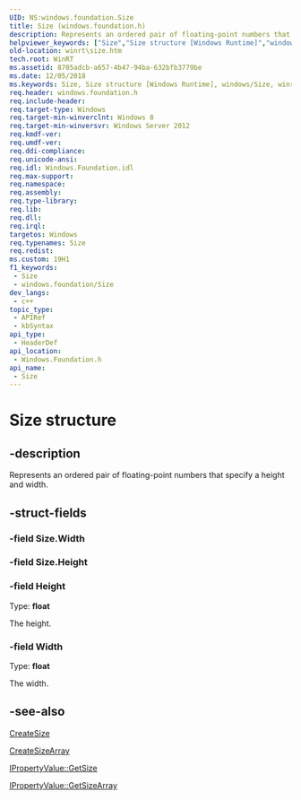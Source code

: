```yaml
---
UID: NS:windows.foundation.Size
title: Size (windows.foundation.h)
description: Represents an ordered pair of floating-point numbers that specify a height and width.
helpviewer_keywords: ["Size","Size structure [Windows Runtime]","windows/Size","winrt.size"]
old-location: winrt\size.htm
tech.root: WinRT
ms.assetid: 8705adcb-a657-4b47-94ba-632bfb3779be
ms.date: 12/05/2018
ms.keywords: Size, Size structure [Windows Runtime], windows/Size, winrt.size
req.header: windows.foundation.h
req.include-header: 
req.target-type: Windows
req.target-min-winverclnt: Windows 8
req.target-min-winversvr: Windows Server 2012
req.kmdf-ver: 
req.umdf-ver: 
req.ddi-compliance: 
req.unicode-ansi: 
req.idl: Windows.Foundation.idl
req.max-support: 
req.namespace: 
req.assembly: 
req.type-library: 
req.lib: 
req.dll: 
req.irql: 
targetos: Windows
req.typenames: Size
req.redist: 
ms.custom: 19H1
f1_keywords:
 - Size
 - windows.foundation/Size
dev_langs:
 - c++
topic_type:
 - APIRef
 - kbSyntax
api_type:
 - HeaderDef
api_location:
 - Windows.Foundation.h
api_name:
 - Size
---
```


# Size structure


## -description

Represents an ordered pair of floating-point numbers that specify a height and width.

## -struct-fields

### -field Size.Width

### -field Size.Height

### -field Height

Type: <b>float</b>

The height.

### -field Width

Type: <b>float</b>

The width.

## -see-also

<a href="https://docs.microsoft.com/windows/desktop/api/windows.foundation/nf-windows-foundation-ipropertyvaluestatics-createsize">CreateSize</a>



<a href="https://docs.microsoft.com/windows/desktop/api/windows.foundation/nf-windows-foundation-ipropertyvaluestatics-createsizearray">CreateSizeArray</a>



<a href="https://docs.microsoft.com/windows/desktop/api/windows.foundation/nf-windows-foundation-ipropertyvalue-getsize">IPropertyValue::GetSize</a>



<a href="https://docs.microsoft.com/windows/desktop/api/windows.foundation/nf-windows-foundation-ipropertyvalue-getsizearray">IPropertyValue::GetSizeArray</a>

